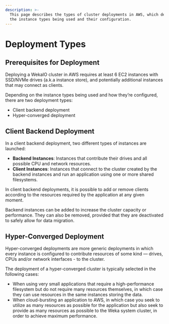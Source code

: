 ```yaml
---
description: >-
  This page describes the types of cluster deployments in AWS, which depend on
  the instance types being used and their configuration.
---
```


# Deployment Types

## Prerequisites for Deployment

Deploying a WekaIO cluster in AWS requires at least 6 EC2 instances with SSD/NVMe drives \(a.k.a instance store\), and potentially additional instances that may connect as clients.

Depending on the instance types being used and how they’re configured, there are two deployment types:

* Client backend deployment
* Hyper-converged deployment

## Client Backend Deployment

In a client backend deployment, two different types of instances are launched:

* **Backend Instances**: Instances that contribute their drives and all possible CPU and network resources.
* **Client Instances**: Instances that connect to the cluster created by the backend instances and run an application using one or more shared filesystems.

In client backend deployments, it is possible to add or remove clients according to the resources required by the application at any given moment.

Backend instances can be added to increase the cluster capacity or performance. They can also be removed, provided that they are deactivated to safely allow for data migration. 

## Hyper-Converged Deployment

Hyper-converged deployments are more generic deployments in which every instance is configured to contribute resources of some kind — drives, CPUs and/or network interfaces - to the cluster.

The deployment of a hyper-converged cluster is typically selected in the following cases:

* When using very small applications that require a high-performance filesystem but do not require many resources themselves, in which case they can use resources in the same instances storing the data.
* When cloud-bursting an application to AWS, in which case you seek to utilize as many resources as possible for the application but also seek to provide as many resources as possible to the Weka system cluster, in order to achieve maximum performance.


